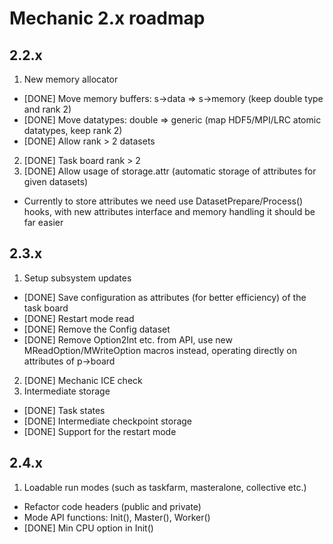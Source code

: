 Mechanic 2.x roadmap
====================

2.2.x
-----

1. New memory allocator
  - [DONE] Move memory buffers: s->data => s->memory (keep double type and rank 2)
  - [DONE] Move datatypes: double => generic (map HDF5/MPI/LRC atomic datatypes, keep rank 2)
  - [DONE] Allow rank > 2 datasets
2. [DONE] Task board rank > 2
3. [DONE] Allow usage of storage.attr (automatic storage of attributes for given datasets)
  - Currently to store attributes we need use DatasetPrepare/Process() hooks, with new
    attributes interface and memory handling it should be far easier

2.3.x
-----

1. Setup subsystem updates
  - [DONE] Save configuration as attributes (for better efficiency) of the task board
  - [DONE] Restart mode read 
  - [DONE] Remove the Config dataset
  - [DONE] Remove Option2Int etc. from API, use new MReadOption/MWriteOption macros instead,
    operating directly on attributes of p->board
2. [DONE] Mechanic ICE check 
3. Intermediate storage
  - [DONE] Task states
  - [DONE] Intermediate checkpoint storage
  - [DONE] Support for the restart mode

2.4.x
-----

1. Loadable run modes (such as taskfarm, masteralone, collective etc.)
  - Refactor code headers (public and private)
  - Mode API functions: Init(), Master(), Worker()
  - [DONE] Min CPU option in Init() 
